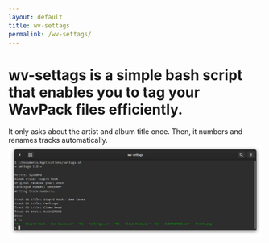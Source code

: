 ```yaml
---
layout: default
title: wv-settags
permalink: /wv-settags/
---
```


# wv-settags is a simple bash script that enables you to tag your WavPack files efficiently.
It only asks about the artist and album title once. Then, it numbers and renames tracks automatically.
![screenshot](assets/wv-settags.png)
